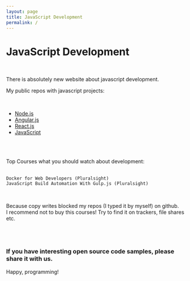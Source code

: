 ```yaml
---
layout: page
title: JavaScript Development
permalink: /
---
```


# JavaScript Development

<br/>

There is absolutely new website about javascript development.

My public repos with javascript projects:

<br/>

<ul>
    <li><a href="https://github.com/marley-nodejs" rel="nofollow">Node.js</a></li>
    <li><a href="https://github.com/marley-angular" rel="nofollow">Angular.js</a></li>
    <li><a href="https://github.com/marley-reactjs" rel="nofollow">React.js</a></li>
    <li><a href="https://github.com/marley-js" rel="nofollow">JavaScript</a></li>
</ul>


<br/><br/>


Top Courses what you should watch about development: <br/><br/>


    Docker for Web Developers (Pluralsight)
    JavaScript Build Automation With Gulp.js (Pluralsight)

<br/>

Because copy writes blocked my repos (I typed it by myself) on github.  
I recommend not to buy this courses! Try to find it on trackers, file shares etc. 


<br/><br/>



### If you have interesting open source code samples, please share it with us.

Happy, programming!
